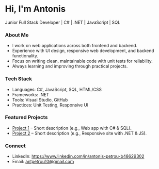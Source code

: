 # Hi, I'm Antonis

Junior Full Stack Developer | C# | .NET | JavaScript | SQL  

### About Me
- I work on web applications across both frontend and backend.  
- Experience with UI design, responsive web development, and backend functionality.  
- Focus on writing clean, maintainable code with unit tests for reliability.  
- Always learning and improving through practical projects.  

### Tech Stack
- Languages: C#, JavaScript, SQL, HTML/CSS  
- Frameworks: .NET  
- Tools: Visual Studio, GitHub  
- Practices: Unit Testing, Responsive UI  

### Featured Projects
- [Project 1](link-to-repo) – Short description (e.g., Web app with C# & SQL).  
- [Project 2](link-to-repo) – Short description (e.g., Responsive site with .NET & JS).  

### Connect
- LinkedIn: https://www.linkedin.com/in/antonis-petrou-b48629302 
- Email: antpetrou10@gmail.com
